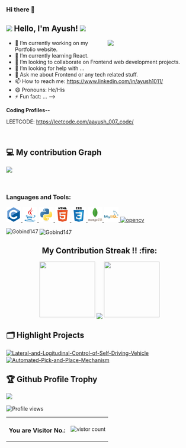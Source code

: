 ### Hi there 👋

<h2><img src="https://emojis.slackmojis.com/emojis/images/1531849430/4246/blob-sunglasses.gif?1531849430" width="30"/> Hello, I'm Ayush! <img src="https://media.giphy.com/media/12oufCB0MyZ1Go/giphy.gif" width="50"></h2>
<img align='right' src="https://c.tenor.com/2uyENRmiUt0AAAAC/coding.gif" width="230">


- 🔭 I’m currently working on my Portfolio website.
- 🌱 I’m currently learning React.
- 👯 I’m looking to collaborate on Frontend web development projects.
- 🤔 I’m looking for help with ...
- 💬 Ask me about Frontend or any tech related stuff.
- 📫 How to reach me: https://www.linkedin.com/in/ayush1011/
- 😄 Pronouns: He/His
- ⚡ Fun fact: ...
-->


**Coding Profiles--** 

LEETCODE: https://leetcode.com/aayush_007_code/


<br/>
  
  ## 💻 My contribution Graph
  
   ![](https://activity-graph.herokuapp.com/graph?username=Aayushkumar1011&theme=dracula&hide_border=true&area=true)
 
   <br/>

<h3 align="left">Languages and Tools:</h3>
<p align="left"> <a href="https://www.cprogramming.com/" target="_blank"> <img src="https://raw.githubusercontent.com/devicons/devicon/master/icons/c/c-original.svg" alt="c" width="40" height="40"/> </a> <a href="https://www.java.com" target="_blank"> <img src="https://raw.githubusercontent.com/devicons/devicon/master/icons/java/java-original.svg" alt="java" width="40" height="40"/> </a> <a href="https://www.python.org" target="_blank"> <img src="https://raw.githubusercontent.com/devicons/devicon/master/icons/python/python-original.svg" alt="python" width="40" height="40"/> </a> <a href="https://www.w3.org/html/" target="_blank"> <img src="https://raw.githubusercontent.com/devicons/devicon/master/icons/html5/html5-original-wordmark.svg" alt="html5" width="40" height="40"/> </a> <a href="https://www.w3schools.com/css/" target="_blank"> <img src="https://raw.githubusercontent.com/devicons/devicon/master/icons/css3/css3-original-wordmark.svg" alt="css3" width="40" height="40"/> </a>   <a href="https://www.mongodb.com/" target="_blank"> <img src="https://raw.githubusercontent.com/devicons/devicon/master/icons/mongodb/mongodb-original-wordmark.svg" alt="mongodb" width="40" height="40"/> </a> <a href="https://www.mysql.com/" target="_blank"> <img src="https://raw.githubusercontent.com/devicons/devicon/master/icons/mysql/mysql-original-wordmark.svg" alt="mysql" width="40" height="40"/> </a> <a href="https://opencv.org/" target="_blank"> <img src="https://www.vectorlogo.zone/logos/opencv/opencv-icon.svg" alt="opencv" width="40" height="40"/> </a>   </p>

<p><img align="left" src="https://github-readme-stats.vercel.app/api/top-langs?username=Aayushkumar1011&show_icons=true&locale=en&layout=compact" alt="Gobind147" /></p>
<p>&nbsp;<img align="center" src="https://github-readme-stats.vercel.app/api?username=Aayushkumar1011&show_icons=true&locale=en" alt="Gobind147" /></p>


<h2 align="center">My Contribution Streak !! :fire:</h2>

<p align="center">
   <a>
   <img height="150" width="150" src="https://github.com/Aayushkumar1011/Aayushkumar1011/blob/main/images/left.png">
   <img align="center" src="https://github-readme-streak-stats.herokuapp.com/?user=Gobind147&theme=dark&hide_border=true"/>
   <img height="150" width="150" src="https://github.com/Aayushkumar1011/Aayushkumar1011/blob/main/images/right.png">
   </a>
</p>




## 🗂️ Highlight Projects

<a href="https://github.com/Aayushkumar1011/Lateral-and-Logitudinal-Control-of-Self-Driving-Vehicle">
  <img align="center" src="https://github-readme-stats.vercel.app/api/pin/?username=Aayushkumar1011&repo=Lateral-and-Logitudinal-Control-of-Self-Driving-Vehicle&show_icons=true&line_height=27&title_color=6aa6f8&text_color=8a919a&icon_color=6aa6f8&bg_color=22272e" alt="Lateral-and-Logitudinal-Control-of-Self-Driving-Vehicle" />
</a>

<a href="https://github.com/Aayushkumar1011/Automated-Pick-and-Place-Mechanism">
  <img align="center" src="https://github-readme-stats.vercel.app/api/pin/?username=Aayushkumar1011&repo=Automated-Pick-and-Place-Mechanism&show_icons=true&line_height=27&title_color=6aa6f8&text_color=8a919a&icon_color=6aa6f8&bg_color=22272e" alt="Automated-Pick-and-Place-Mechanism" />
</a>



<h2>🏆 Github Profile Trophy</h2></a>
<a href="https://github.com/ryo-ma/github-profile-trophy">
  <img width=800 src="https://github-profile-trophy.vercel.app/?username=Aayushkumar1011&column=8&theme=gruvbox&no-frame=true"/>
</a>

 


<!-- [GitHub streak stats](https://github-readme-streak-stats.herokuapp.com/?user=Aayushkumar1011)  -->
<!-- <h2 align="center">My Contribution Streak !! :fire:</h2>  -->


<!-- <p align="center">
  <a href="#">
    <img src="https://github-readme-streak-stats.herokuapp.com/?user=Aayushkumar1011&theme=dark&hide_border=true&background=0D1117&stroke=0000"/>
  </a>
</p> -->

![Profile views](https://gpvc.arturio.dev/Aayushkumar1011)  


<!--
<p align="right"> <img src="https://komarev.com/ghpvc/?username=Aayushkumar1011" alt="Aayushkumar1011" /> </p>-->

<table>
  <tr>
    <td><h3>You are Visitor No.: </h3></td>
    <td><img src="https://profile-counter.glitch.me/Aayushkumar1011/count.svg" alt="vistor count" height="45" /></td>
  </tr>


